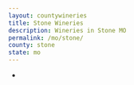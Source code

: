 ```yaml
---
layout: countywineries
title: Stone Wineries
description: Wineries in Stone MO
permalink: /mo/stone/
county: stone
state: mo
---
```

-
